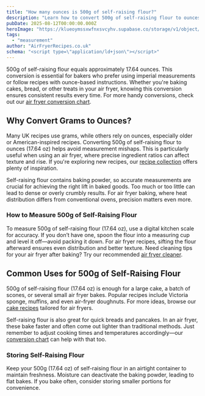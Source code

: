 ```yaml
---
title: "How many ounces is 500g of self-raising flour?"
description: "Learn how to convert 500g of self-raising flour to ounces for perfect baking every time. Includes UK measurements and air fryer tips."
pubDate: 2025-08-12T00:00:00.000Z
heroImage: "https://klueoymssxwfnxsvcyhv.supabase.co/storage/v1/object/public/md/how-many-ounces-is-500g-of-self-raising-flour-a3937049.webp"
tags:
  - "measurement"
author: "AirFryerRecipes.co.uk"
schema: "<script type=\"application/ld+json\"></script>"
---
```


<p>500g of self-raising flour equals approximately 17.64 ounces. This conversion is essential for bakers who prefer using imperial measurements or follow recipes with ounce-based instructions. Whether you're baking cakes, bread, or other treats in your air fryer, knowing this conversion ensures consistent results every time. For more handy conversions, check out our <a href=https://www.airfryerrecipe.co.uk/air-fryer-conversion-chart>air fryer conversion chart</a>.</p>  

<h2>Why Convert Grams to Ounces?</h2>  
<p>Many UK recipes use grams, while others rely on ounces, especially older or American-inspired recipes. Converting 500g of self-raising flour to ounces (17.64 oz) helps avoid measurement mishaps. This is particularly useful when using an air fryer, where precise ingredient ratios can affect texture and rise. If you're exploring new recipes, our <a href=https://www.airfryerrecipe.co.uk/recipes>recipe collection</a> offers plenty of inspiration.</p>  

<p>Self-raising flour contains baking powder, so accurate measurements are crucial for achieving the right lift in baked goods. Too much or too little can lead to dense or overly crumbly results. For air fryer baking, where heat distribution differs from conventional ovens, precision matters even more.</p>  

<h3>How to Measure 500g of Self-Raising Flour</h3>  
<p>To measure 500g of self-raising flour (17.64 oz), use a digital kitchen scale for accuracy. If you don’t have one, spoon the flour into a measuring cup and level it off—avoid packing it down. For air fryer recipes, sifting the flour afterward ensures even distribution and better texture. Need cleaning tips for your air fryer after baking? Try our recommended <a href=https://www.airfryerrecipe.co.uk/air-fryer-cleaner>air fryer cleaner</a>.</p>  

<h2>Common Uses for 500g of Self-Raising Flour</h2>  
<p>500g of self-raising flour (17.64 oz) is enough for a large cake, a batch of scones, or several small air fryer bakes. Popular recipes include Victoria sponge, muffins, and even air-fryer doughnuts. For more ideas, browse our <a href=https://www.airfryerrecipe.co.uk/recipe-category/cakes>cake recipes</a> tailored for air fryers.</p>  

<p>Self-raising flour is also great for quick breads and pancakes. In an air fryer, these bake faster and often come out lighter than traditional methods. Just remember to adjust cooking times and temperatures accordingly—our <a href=https://www.airfryerrecipe.co.uk/air-fryer-conversion-chart>conversion chart</a> can help with that too.</p>  

<h3>Storing Self-Raising Flour</h3>  
<p>Keep your 500g (17.64 oz) of self-raising flour in an airtight container to maintain freshness. Moisture can deactivate the baking powder, leading to flat bakes. If you bake often, consider storing smaller portions for convenience.</p>